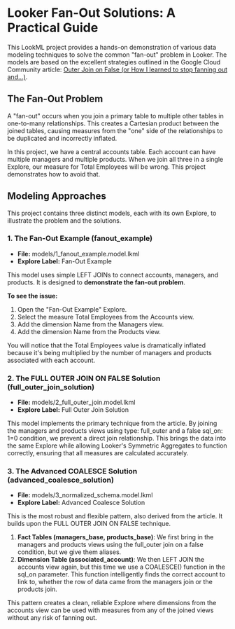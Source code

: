 # **Looker Fan-Out Solutions: A Practical Guide**

This LookML project provides a hands-on demonstration of various data modeling techniques to solve the common "fan-out" problem in Looker. The models are based on the excellent strategies outlined in the Google Cloud Community article: [Outer Join on False (or How I learned to stop fanning out and...)](https://www.googlecloudcommunity.com/gc/Modeling/Outer-Join-on-False-or-How-I-learned-to-stop-fanning-out-and/td-p/573726).

## **The Fan-Out Problem**

A "fan-out" occurs when you join a primary table to multiple other tables in one-to-many relationships. This creates a Cartesian product between the joined tables, causing measures from the "one" side of the relationships to be duplicated and incorrectly inflated.

In this project, we have a central accounts table. Each account can have multiple managers and multiple products. When we join all three in a single Explore, our measure for Total Employees will be wrong. This project demonstrates how to avoid that.

## **Modeling Approaches**

This project contains three distinct models, each with its own Explore, to illustrate the problem and the solutions.

### **1\. The Fan-Out Example (fanout\_example)**

* **File:** models/1\_fanout\_example.model.lkml  
* **Explore Label:** Fan-Out Example

This model uses simple LEFT JOINs to connect accounts, managers, and products. It is designed to **demonstrate the fan-out problem**.

**To see the issue:**

1. Open the "Fan-Out Example" Explore.  
2. Select the measure Total Employees from the Accounts view.  
3. Add the dimension Name from the Managers view.  
4. Add the dimension Name from the Products view.

You will notice that the Total Employees value is dramatically inflated because it's being multiplied by the number of managers and products associated with each account.

### **2\. The FULL OUTER JOIN ON FALSE Solution (full\_outer\_join\_solution)**

* **File:** models/2\_full\_outer\_join.model.lkml  
* **Explore Label:** Full Outer Join Solution

This model implements the primary technique from the article. By joining the managers and products views using type: full\_outer and a false sql\_on: 1=0 condition, we prevent a direct join relationship. This brings the data into the same Explore while allowing Looker's Symmetric Aggregates to function correctly, ensuring that all measures are calculated accurately.

### **3\. The Advanced COALESCE Solution (advanced\_coalesce\_solution)**

* **File:** models/3\_normalized\_schema.model.lkml  
* **Explore Label:** Advanced Coalesce Solution

This is the most robust and flexible pattern, also derived from the article. It builds upon the FULL OUTER JOIN ON FALSE technique.

1. **Fact Tables (managers\_base, products\_base)**: We first bring in the managers and products views using the full\_outer join on a false condition, but we give them aliases.  
2. **Dimension Table (associated\_account)**: We then LEFT JOIN the accounts view again, but this time we use a COALESCE() function in the sql\_on parameter. This function intelligently finds the correct account to link to, whether the row of data came from the managers join or the products join.

This pattern creates a clean, reliable Explore where dimensions from the accounts view can be used with measures from any of the joined views without any risk of fanning out.
